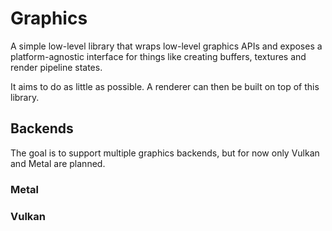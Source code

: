 # Graphics

A simple low-level library that wraps low-level graphics APIs and exposes a platform-agnostic interface for things like
creating buffers, textures and render pipeline states. 

It aims to do as little as possible. A renderer can then be built on top of this library. 

## Backends
The goal is to support multiple graphics backends, but for now only Vulkan and Metal are planned.

### Metal

### Vulkan